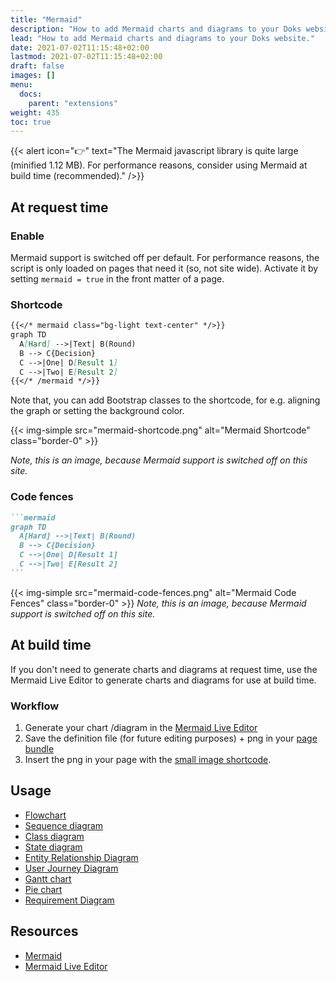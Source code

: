 ```yaml
---
title: "Mermaid"
description: "How to add Mermaid charts and diagrams to your Doks website."
lead: "How to add Mermaid charts and diagrams to your Doks website."
date: 2021-07-02T11:15:48+02:00
lastmod: 2021-07-02T11:15:48+02:00
draft: false
images: []
menu:
  docs:
    parent: "extensions"
weight: 435
toc: true
---
```


{{< alert icon="👉" text="The Mermaid javascript library is quite large (minified 1.12 MB). For performance reasons, consider using Mermaid at build time (recommended)." />}}

## At request time

### Enable

Mermaid support is switched off per default. For performance reasons, the script is only loaded on pages that need it (so, not site wide). Activate it by setting `mermaid = true` in the front matter of a page.

### Shortcode

```md
{{</* mermaid class="bg-light text-center" */>}}
graph TD
  A[Hard] -->|Text| B(Round)
  B --> C{Decision}
  C -->|One| D[Result 1]
  C -->|Two| E[Result 2]
{{</* /mermaid */>}}
```

Note that, you can add Bootstrap classes to the shortcode, for e.g. aligning the graph or setting the background color.

{{< img-simple src="mermaid-shortcode.png" alt="Mermaid Shortcode" class="border-0" >}}

_Note, this is an image, because Mermaid support is switched off on this site._

### Code fences

````md
```mermaid
graph TD
  A[Hard] -->|Text| B(Round)
  B --> C{Decision}
  C -->|One| D[Result 1]
  C -->|Two| E[Result 2]
```
````

{{< img-simple src="mermaid-code-fences.png" alt="Mermaid Code Fences" class="border-0" >}}
_Note, this is an image, because Mermaid support is switched off on this site._

## At build time

If you don't need to generate charts and diagrams at request time, use the Mermaid Live Editor to generate charts and diagrams for use at build time.

### Workflow

1. Generate your chart /diagram in the [Mermaid Live Editor](https://mermaidjs.github.io/mermaid-live-editor)
2. Save the definition file (for future editing purposes) + png in your [page bundle](https://gohugo.io/content-management/page-bundles/)
3. Insert the png in your page with the [small image shortcode](https://getdoks.org/docs/recipes/images/#add-a-small-image).

## Usage

- [Flowchart](https://mermaid-js.github.io/mermaid/#/flowchart)
- [Sequence diagram](https://mermaid-js.github.io/mermaid/#/sequenceDiagram)
- [Class diagram](https://mermaid-js.github.io/mermaid/#/classDiagram)
- [State diagram](https://mermaid-js.github.io/mermaid/#/stateDiagram)
- [Entity Relationship Diagram](https://mermaid-js.github.io/mermaid/#/entityRelationshipDiagram)
- [User Journey Diagram](https://mermaid-js.github.io/mermaid/#/user-journey)
- [Gantt chart](https://mermaid-js.github.io/mermaid/#/gantt)
- [Pie chart](https://mermaid-js.github.io/mermaid/#/pie)
- [Requirement Diagram](https://mermaid-js.github.io/mermaid/#/requirementDiagram)

## Resources

- [Mermaid](https://mermaid-js.github.io/mermaid/#/)
- [Mermaid Live Editor](https://mermaidjs.github.io/mermaid-live-editor)
